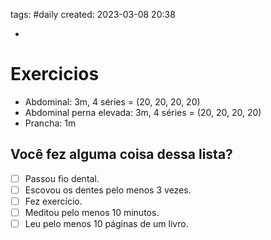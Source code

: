 tags: #daily 
created: 2023-03-08 20:38

- 

# Exercicios
- Abdominal: 3m, 4 séries = (20, 20, 20, 20)
- Abdominal perna elevada: 3m, 4 séries = (20, 20, 20, 20)
- Prancha: 1m 

## Você fez alguma coisa dessa lista?
- [ ] Passou fio dental.
- [ ] Escovou os dentes pelo menos 3 vezes.
- [ ] Fez exercício.
- [ ] Meditou pelo menos 10 minutos.
- [ ] Leu pelo menos 10 páginas de um livro.